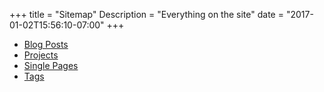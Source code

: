 +++
title = "Sitemap"
Description = "Everything on the site"
date = "2017-01-02T15:56:10-07:00"
+++

- [Blog Posts](/post/)
- [Projects](/project/)
- [Single Pages](/page/)
- [Tags](/tags/)
